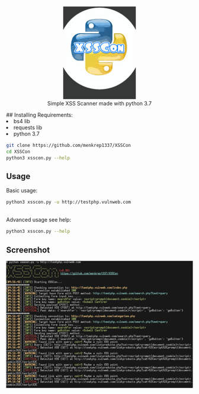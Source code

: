 
<p align="center">
 <img src="images/logo.png" height="250"><br/>
Simple XSS Scanner made with python 3.7
</p>
## Installing
Requirements: <br/>
<li> bs4 lib </li>
<li> requests lib </li>
<li> python 3.7 </li>

```bash
git clone https://github.com/menkrep1337/XSSCon
cd XSSCon
python3 xsscon.py --help 
```
## Usage
Basic usage:
```bash
python3 xsscon.py -u http://testphp.vulnweb.com
```
<br/>
Advanced usage see help:

```bash
python3 xsscon.py --help
```
## Screenshot

<img src="images/screenshot.png">

